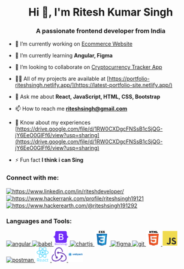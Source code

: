 <h1 align="center">Hi 👋, I'm Ritesh Kumar Singh</h1>
<h3 align="center">A passionate frontend developer from India</h3>

- 🔭 I’m currently working on [Ecommerce Website](https://shopping-webapp-site.netlify.app/)

- 🌱 I’m currently learning **Angular, Figma**

- 👯 I’m looking to collaborate on [Cryptocurrency Tracker App](https://github.com/Ritesh1912/Cryptocurrency-Tracker.git)

- 👨‍💻 All of my projects are available at [https://portfolio-riteshsingh.netlify.app/](https://latest-portfolio-site.netlify.app/)

- 💬 Ask me about **React, JavaScript, HTML, CSS, Bootstrap**

- 📫 How to reach me **riteshsingh@gmail.com**

- 📄 Know about my experiences [https://drive.google.com/file/d/1RW0CXDgcFNSsB1cSjQG-jY6EeO0GlFf6/view?usp=sharing](https://drive.google.com/file/d/1RW0CXDgcFNSsB1cSjQG-jY6EeO0GlFf6/view?usp=sharing)

- ⚡ Fun fact **I think i can Sing**

<h3 align="left">Connect with me:</h3>
<p align="left">
<a href="https://linkedin.com/in/https://www.linkedin.com/in/riteshdeveloper/" target="blank"><img align="center" src="https://raw.githubusercontent.com/rahuldkjain/github-profile-readme-generator/master/src/images/icons/Social/linked-in-alt.svg" alt="https://www.linkedin.com/in/riteshdeveloper/" height="30" width="40" /></a>
<a href="https://www.hackerrank.com/https://www.hackerrank.com/profile/riteshsingh19121" target="blank"><img align="center" src="https://raw.githubusercontent.com/rahuldkjain/github-profile-readme-generator/master/src/images/icons/Social/hackerrank.svg" alt="https://www.hackerrank.com/profile/riteshsingh19121" height="30" width="40" /></a>
<a href="https://www.hackerearth.com/https://www.hackerearth.com/@riteshsingh191292" target="blank"><img align="center" src="https://raw.githubusercontent.com/rahuldkjain/github-profile-readme-generator/master/src/images/icons/Social/hackerearth.svg" alt="https://www.hackerearth.com/@riteshsingh191292" height="30" width="40" /></a>
</p>

<h3 align="left">Languages and Tools:</h3>
<p align="left"> <a href="https://angular.io" target="_blank" rel="noreferrer"> <img src="https://angular.io/assets/images/logos/angular/angular.svg" alt="angular" width="40" height="40"/> </a> <a href="https://babeljs.io/" target="_blank" rel="noreferrer"> <img src="https://www.vectorlogo.zone/logos/babeljs/babeljs-icon.svg" alt="babel" width="40" height="40"/> </a> <a href="https://getbootstrap.com" target="_blank" rel="noreferrer"> <img src="https://raw.githubusercontent.com/devicons/devicon/master/icons/bootstrap/bootstrap-plain-wordmark.svg" alt="bootstrap" width="40" height="40"/> </a> <a href="https://www.chartjs.org" target="_blank" rel="noreferrer"> <img src="https://www.chartjs.org/media/logo-title.svg" alt="chartjs" width="40" height="40"/> </a> <a href="https://www.w3schools.com/css/" target="_blank" rel="noreferrer"> <img src="https://raw.githubusercontent.com/devicons/devicon/master/icons/css3/css3-original-wordmark.svg" alt="css3" width="40" height="40"/> </a> <a href="https://www.figma.com/" target="_blank" rel="noreferrer"> <img src="https://www.vectorlogo.zone/logos/figma/figma-icon.svg" alt="figma" width="40" height="40"/> </a> <a href="https://git-scm.com/" target="_blank" rel="noreferrer"> <img src="https://www.vectorlogo.zone/logos/git-scm/git-scm-icon.svg" alt="git" width="40" height="40"/> </a> <a href="https://www.w3.org/html/" target="_blank" rel="noreferrer"> <img src="https://raw.githubusercontent.com/devicons/devicon/master/icons/html5/html5-original-wordmark.svg" alt="html5" width="40" height="40"/> </a> <a href="https://developer.mozilla.org/en-US/docs/Web/JavaScript" target="_blank" rel="noreferrer"> <img src="https://raw.githubusercontent.com/devicons/devicon/master/icons/javascript/javascript-original.svg" alt="javascript" width="40" height="40"/> </a> <a href="https://postman.com" target="_blank" rel="noreferrer"> <img src="https://www.vectorlogo.zone/logos/getpostman/getpostman-icon.svg" alt="postman" width="40" height="40"/> </a> <a href="https://reactjs.org/" target="_blank" rel="noreferrer"> <img src="https://raw.githubusercontent.com/devicons/devicon/master/icons/react/react-original-wordmark.svg" alt="react" width="40" height="40"/> </a> <a href="https://redux.js.org" target="_blank" rel="noreferrer"> <img src="https://raw.githubusercontent.com/devicons/devicon/master/icons/redux/redux-original.svg" alt="redux" width="40" height="40"/> </a> <a href="https://webpack.js.org" target="_blank" rel="noreferrer"> <img src="https://raw.githubusercontent.com/devicons/devicon/d00d0969292a6569d45b06d3f350f463a0107b0d/icons/webpack/webpack-original-wordmark.svg" alt="webpack" width="40" height="40"/> </a> </p>

